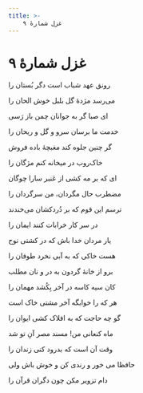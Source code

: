 ```yaml
---
title: >-
    غزل شمارهٔ ۹
---
```

# غزل شمارهٔ ۹

<div class="b" id="bn1"><div class="m1"><p>رونق عهد شباب است دگر بُستان را</p></div>
<div class="m2"><p>می‌رسد مژدهٔ گل بلبل خوش الحان را</p></div></div>
<div class="b" id="bn2"><div class="m1"><p>ای صبا گر به جوانان چمن باز رَسی</p></div>
<div class="m2"><p>خدمت ما برسان سرو و گل و ریحان را</p></div></div>
<div class="b" id="bn3"><div class="m1"><p>گر چنین جلوه کند مغبچهٔ باده فروش</p></div>
<div class="m2"><p>خاک‌روب در میخانه کنم مژگان را</p></div></div>
<div class="b" id="bn4"><div class="m1"><p>ای که بر مه کشی از عَنبر سارا چوگان</p></div>
<div class="m2"><p>مضطرب حال مگردان، من سرگردان را</p></div></div>
<div class="b" id="bn5"><div class="m1"><p>ترسم این قوم که بر دُردکشان می‌خندند</p></div>
<div class="m2"><p>در سر کار خرابات کنند ایمان را</p></div></div>
<div class="b" id="bn6"><div class="m1"><p>یار مردان خدا باش که در کشتی نوح</p></div>
<div class="m2"><p>هست خاکی که به آبی نخرد طوفان را</p></div></div>
<div class="b" id="bn7"><div class="m1"><p>برو از خانهٔ گردون به در و نان مطلب</p></div>
<div class="m2"><p>کان سیه کاسه در آخر بِکُشد مهمان را</p></div></div>
<div class="b" id="bn8"><div class="m1"><p>هر که را خوابگه آخر مشتی خاک است</p></div>
<div class="m2"><p>گو چه حاجت که به افلاک کشی ایوان را</p></div></div>
<div class="b" id="bn9"><div class="m1"><p>ماه کنعانی من! مسند مصر آنِ تو شد</p></div>
<div class="m2"><p>وقت آن است که بدرود کنی زندان را</p></div></div>
<div class="b" id="bn10"><div class="m1"><p>حافظا می خور و رندی کن و خوش باش ولی</p></div>
<div class="m2"><p>دام تزویر مکن چون دگران قرآن را</p></div></div>